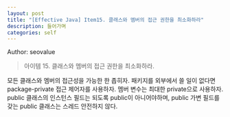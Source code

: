 ```yaml
---
layout: post
title: "[Effective Java] Item15. 클래스와 멤버의 접근 권한을 최소화하라"
description: 들어가며
categories: self
---
```


Author: seovalue

> 아이템 15. 클래스와 멤버의 접근 권한을 최소화하라.

모든 클래스와 멤버의 접근성을 가능한 한 좁히자. 패키지를 외부에서 쓸 일이 없다면 package-private 접근 제어자를 사용하자. 멤버 변수는 최대한 private으로 사용하자. public 클래스의 인스턴스 필드는 되도록 public이 아니어야하며, public 가변 필드를 갖는 public 클래스는 스레드 안전하지 않다.
